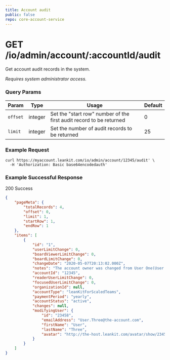 ```yaml
---
title: Account audit
public: false
repo: core-account-service
---
```

# GET /io/admin/account/:accountId/audit

Get account audit records in the system.

_Requires system administrator access._

### Query Params
|Param|Type|Usage|Default|
|---|---|---|---|
|`offset`|integer|Set the "start row" number of the first audit record to be returned|0|
|`limit`|integer|Set the number of audit records to be returned|25|


### Example Request
```shell
curl https://myaccount.leankit.com/io/admin/account/12345/audit' \
  -H 'Authorization: Basic base64encodedauth'
```

### Example Successful Response

200 Success
```json
{
    "pageMeta": {
        "totalRecords": 4,
        "offset": 0,
        "limit": 1,
        "startRow": 1,
        "endRow": 1
    },
    "items": [
        {
            "id": "1",
            "userLimitChange": 0,
            "boardViewerLimitChange": 0,
            "boardLimitChange": 0,
            "changeDate": "2020-05-07T20:13:02.000Z",
            "notes": "The account owner was changed from User One(User.One@the-account.com)[ID:23456] to  User Two (User.Two@the-account.com)[ID:23457].User One",
            "accountId": "12345",
            "readerUserLimitChange": 0,
            "focusedUserLimitChange": 0,
            "organizationId": null,
            "accountType": "leanKitForScaledTeams",
            "paymentPeriod": "yearly",
            "accountStatus": "active",
            "changes": null,
            "modifyingUser": {
                "id": "23458",
                "emailAddress": "User.Three@the-account.com",
                "firstName": "User",
                "lastName": "Three",
                "avatar": "http://the-host.leankit.com/avatar/show/23458/?s=25"
            }
        }
    ]
}
```

